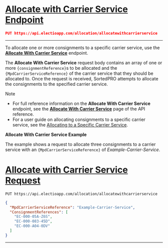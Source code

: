 # [Allocate with Carrier Service Endpoint](#tab/allocate-with-carrier-service-endpoint)

```json
PUT https://api.electioapp.com/allocation/allocatewithcarrierservice
```

---

To allocate one or more consignments to a specific carrier service, use the **[Allocate With Carrier Service](https://docs.electioapp.com/#/api/AllocateWithCarrierService)** endpoint.

The **Allocate With Carrier Service** request body contains an array of one or more `{consignmentReference}`s to be allocated and the `{MpdCarrierServiceReference}` of the carrier service that they should be allocated to. Once the request is received, SortedPRO attempts to allocate the consignments to the specified carrier service.

> [!NOTE]
>
> * For full reference information on the **Allocate With Carrier Service** endpoint, see the **[Allocate With Carrier Service](https://docs.electioapp.com/#/api/AllocateWithCarrierService)** page of the API reference.
> * For a user guide on allocating consignments to a specific carrier service, see the [Allocating to a Specific Carrier Service](/pro/api/help/allocating_to_a_specific_carrier_service.html).

**Allocate With Carrier Service Example**

The example shows a request to allocate three consignments to a carrier service with an `{MpdCarrierServiceReference}` of _Example-Carrier-Service_.

# [Allocate with Carrier Service Request](#tab/allocate-with-carrier-service-request)

`PUT https://api.electioapp.com/allocation/allocatewithcarrierservice`

```json
{
  "MpdCarrierServiceReference": "Example-Carrier-Service",
  "ConsignmentReferences": [
    "EC-000-05A-Z6S",
    "EC-000-083-45D",
    "EC-000-A04-0DV"
  ]
}
```

---
